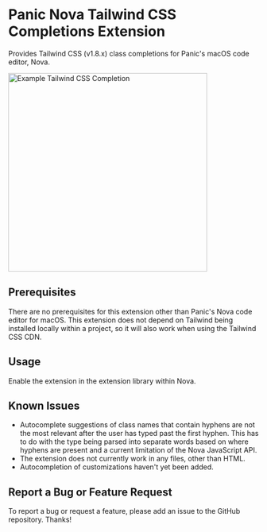 # Panic Nova Tailwind CSS Completions Extension

Provides Tailwind CSS (v1.8.x) class completions for Panic's macOS code editor, Nova.

<img src="https://user-images.githubusercontent.com/48892071/95214713-2de38c00-07be-11eb-86b2-cdd2a404600c.jpeg" width="400" alt="Example Tailwind CSS Completion">

## Prerequisites

There are no prerequisites for this extension other than Panic's Nova code editor for macOS. This extension does not depend on Tailwind being installed locally within a project, so it will also work when using the Tailwind CSS CDN.

## Usage

Enable the extension in the extension library within Nova.

## Known Issues

* Autocomplete suggestions of class names that contain hyphens are not the most relevant after the user has typed past the first hyphen. This has to do with the type being parsed into separate words based on where hyphens are present and a current limitation of the Nova JavaScript API.
* The extension does not currently work in any files, other than HTML.
* Autocompletion of customizations haven't yet been added.

## Report a Bug or Feature Request

To report a bug or request a feature, please add an issue to the GitHub repository. Thanks!
